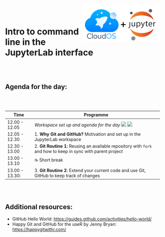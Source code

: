 
<p align="center">
  <img src="https://github.com/lifebit-ai/jax-jupyter/raw/master/img/cloudos_x_jupy.png"  width="250" align="right" >
</p>
<br/><br/>


# Intro to command line in the JupyterLab interface
<br/><br/>


## Agenda for the day:

<br/><br/>

| Time        | Programme       |
| ----------- | --------------------------------------------------------------------------- |
| 12.00 - 12.05 | _Workspace set up and agenda for the day_ <img src="https://encrypted-tbn0.gstatic.com/images?q=tbn:ANd9GcQGO2P0vFlvhsDbmltsjjIWZMi1dQCduIkuwA&usqp=CAU"  width="10"> <img src="https://git-scm.com/images/logos/downloads/Git-Logo-1788C.png"  width="25"> |
| 12.05 - 12.30 | 1. **Why Git and GitHub?** Motivation and set up in the JupyterLab workspace |
| 12.30 - 13.00 | 2. **Git Routine 1**: Reusing an available repository with `fork` and how to keep in sync with parent project |
| 13.00 - 13.10 |:coffee: Short break |
| 13.00 - 13.30:| 3. **Git Routine 2**: Extend your current code and use Git, GitHub to keep track of changes |

<br/><br/>                                                     



## Additional resources:

- GitHub Hello World: https://guides.github.com/activities/hello-world/
- Happy Git and GitHub for the useR by Jenny Bryan: https://happygitwithr.com/
